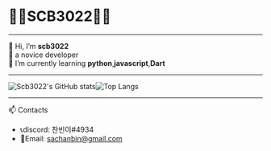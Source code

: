 # 🐱‍💻SCB3022🐱‍💻

***

👋 Hi, I’m **scb3022**   
👀 a novice developer  
🌱 I’m currently learning **python**,**javascript**,**Dart**

***

![Scb3022's GitHub stats](https://github-readme-stats.vercel.app/api?username=scb3022&show_icons=true&theme=radical)![Top Langs](https://github-readme-stats.vercel.app/api/top-langs/?username=scb3022&layout=compact&theme=radical)

***

📫 Contacts 
* 📞discord: 찬빈이#4934
* 📧Email: <sachanbin@gmail.com>

